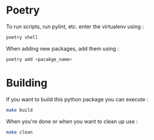 # Poetry

To run scripts, run pylint, etc. enter the virtualenv using :
```bash
poetry shell
```

When adding new packages, add them using :
```bash
poetry add <pacakge_name>
```

# Building
If you want to build this python package you can execute :
```bash
make build
```
When you're done or when you want to clean up use :
```bash
make clean
```